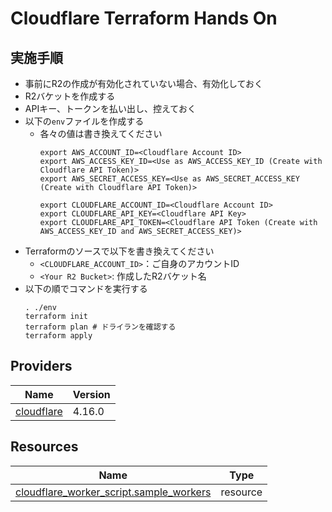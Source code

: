 <!-- BEGIN_TF_DOCS -->
# Cloudflare Terraform Hands On
## 実施手順
- 事前にR2の作成が有効化されていない場合、有効化しておく
- R2バケットを作成する
- APIキー、トークンを払い出し、控えておく
- 以下の`env`ファイルを作成する
  - 各々の値は書き換えてください
    ```shell
    export AWS_ACCOUNT_ID=<Cloudflare Account ID>
    export AWS_ACCESS_KEY_ID=<Use as AWS_ACCESS_KEY_ID (Create with Cloudflare API Token)>
    export AWS_SECRET_ACCESS_KEY=<Use as AWS_SECRET_ACCESS_KEY (Create with Cloudflare API Token)>
    
    export CLOUDFLARE_ACCOUNT_ID=<Cloudflare Account ID>
    export CLOUDFLARE_API_KEY=<Cloudflare API Key>
    export CLOUDFLARE_API_TOKEN=<Cloudflare API Token (Create with AWS_ACCESS_KEY_ID and AWS_SECRET_ACCESS_KEY)>
    ```
- Terraformのソースで以下を書き換えてください
  - `<CLOUDFLARE_ACCOUNT_ID>`：ご自身のアカウントID
  - `<Your R2 Bucket>`: 作成したR2バケット名
- 以下の順でコマンドを実行する
  ```shell
  . ./env
  terraform init
  terraform plan # ドライランを確認する
  terraform apply
  ```

## Providers

| Name | Version |
|------|---------|
| <a name="provider_cloudflare"></a> [cloudflare](#provider\_cloudflare) | 4.16.0 |
## Resources

| Name | Type |
|------|------|
| [cloudflare_worker_script.sample_workers](https://registry.terraform.io/providers/cloudflare/cloudflare/latest/docs/resources/worker_script) | resource |
<!-- END_TF_DOCS -->